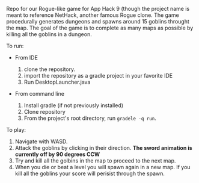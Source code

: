 Repo for our Rogue-like game for App Hack 9 (though the project name is meant to reference NetHack, another famous Rogue clone. The game procedurally generates dungeons and spawns around 15 goblins throught the map. The goal of the game is to complete as many maps as possible by killing all the goblins in a dungeon. 

To run:
* From IDE
    1. clone the repository.
    2. import the repository as a gradle project in your favorite IDE
    3. Run DesktopLauncher.java
    
* From command line
    1. Install gradle (if not previously installed)
    2. Clone repository
    3. From the project's root directory, run `gradele -q run`. 

To play:
1. Navigate with WASD.
2. Attack the goblins by clicking in their direction. **The sword animation is currently off by 90 degrees CCW**
3. Try and kill all the golbins in the map to proceed to the next map.
4. When you die or beat a level you will spawn again in a new map. If you kill all the goblins your score will perisist through the spawn.


    
